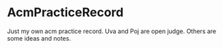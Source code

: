 # AcmPracticeRecord
Just my own acm practice record.
Uva and Poj are open judge.
Others are some ideas and notes.
